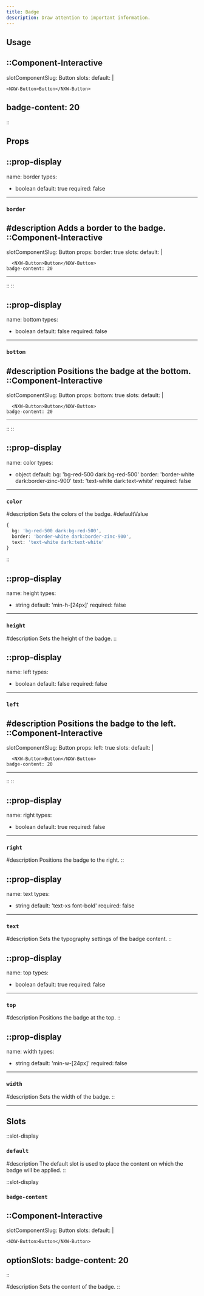 ```yaml
---
title: Badge
description: Draw attention to important information.
---
```


## Usage

::Component-Interactive
---
slotComponentSlug: Button
slots:
  default: |
    
    <NXW-Button>Button</NXW-Button>
  badge-content: 20
---
::

## Props

::prop-display
---
name: border
types:
  - boolean
default: true
required: false
---
### `border`
#description
  Adds a border to the badge.
  ::Component-Interactive
  ---
  slotComponentSlug: Button
  props:
    border: true
  slots:
    default: |
      
      <NXW-Button>Button</NXW-Button>
    badge-content: 20
  ---
  ::
::

::prop-display
---
name: bottom
types:
  - boolean
default: false
required: false
---
### `bottom`
#description
  Positions the badge at the bottom.
  ::Component-Interactive
  ---
  slotComponentSlug: Button
  props:
    bottom: true
  slots:
    default: |
      
      <NXW-Button>Button</NXW-Button>
    badge-content: 20
  ---
  ::
::

::prop-display
---
name: color
types:
  - object
default:
    bg: 'bg-red-500 dark:bg-red-500'
    border: 'border-white dark:border-zinc-900'
    text: 'text-white dark:text-white'
required: false
---
### `color`
#description
  Sets the colors of the badge.
#defaultValue
```ts
{
  bg: 'bg-red-500 dark:bg-red-500',
  border: 'border-white dark:border-zinc-900',
  text: 'text-white dark:text-white'
}
```
::

::prop-display
---
name: height
types:
  - string
default: 'min-h-[24px]'
required: false
---
### `height`
#description
  Sets the height of the badge.
::

::prop-display
---
name: left
types:
  - boolean
default: false
required: false
---
### `left`
#description
  Positions the badge to the left.
  ::Component-Interactive
  ---
  slotComponentSlug: Button
  props:
    left: true
  slots:
    default: |
      
      <NXW-Button>Button</NXW-Button>
    badge-content: 20
  ---
  ::
::

::prop-display
---
name: right
types:
  - boolean
default: true
required: false
---
### `right`
#description
  Positions the badge to the right.
::

::prop-display
---
name: text
types:
  - string
default: 'text-xs font-bold'
required: false
---
### `text`
#description
  Sets the typography settings of the badge content.
::

::prop-display
---
name: top
types:
  - boolean
default: true
required: false
---
### `top`
#description
  Positions the badge at the top.
::

::prop-display
---
name: width
types:
  - string
default: 'min-w-[24px]'
required: false
---
### `width`
#description
  Sets the width of the badge.
::

---

## Slots

::slot-display
### `default`

#description
  The default slot is used to place the content on which the badge will be applied.
::

::slot-display
### `badge-content`
::Component-Interactive
---
slotComponentSlug: Button
slots:
  default: |
    
    <NXW-Button>Button</NXW-Button>
optionSlots:
  badge-content: 20
---
::

#description
  Sets the content of the badge.
::